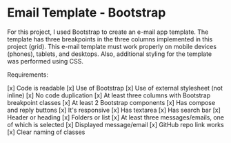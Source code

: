 # Email Template - Bootstrap

For this project, I used Bootstrap to create an e-mail app template. The template has three breakpoints in the three columns implemented in this project (grid). 
This e-mail template must work properly on mobile devices (phones), tablets, and desktops. Also, additional styling for the template was performed using CSS.

Requirements:

[x] Code is readable
[x] Use of Bootstrap
[x] Use of external stylesheet (not inline)
[x] No code duplication
[x] At least three columns with Bootstrap breakpoint classes
[x] At least 2 Bootstrap components
[x] Has compose and reply buttons
[x] It's responsive
[x] Has textarea
[x] Has search bar
[x] Header or heading
[x] Folders or list
[x] At least three messages/emails, one of which is selected
[x] Displayed message/email
[x] GitHub repo link works
[x] Clear naming of classes
